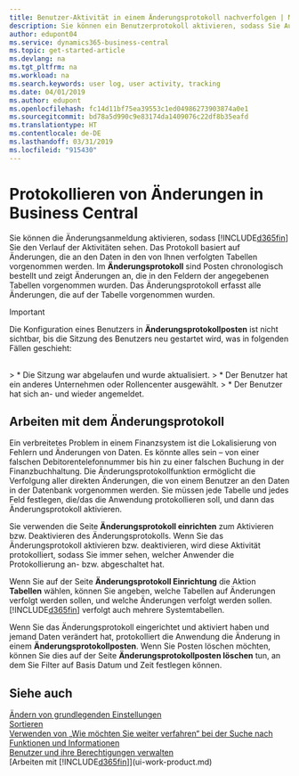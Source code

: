 ```yaml
---
title: Benutzer-Aktivität in einem Änderungsprotokoll nachverfolgen | Microsoft Docs
description: Sie können ein Benutzerprotokoll aktivieren, sodass Sie Aufzeichnungen über sämtliche Änderungen haben, die an den Daten in verfolgten Tabellen vorgenommen werden.
author: edupont04
ms.service: dynamics365-business-central
ms.topic: get-started-article
ms.devlang: na
ms.tgt_pltfrm: na
ms.workload: na
ms.search.keywords: user log, user activity, tracking
ms.date: 04/01/2019
ms.author: edupont
ms.openlocfilehash: fc14d11bf75ea39553c1ed04986273903874a0e1
ms.sourcegitcommit: bd78a5d990c9e83174da1409076c22df8b35eafd
ms.translationtype: HT
ms.contentlocale: de-DE
ms.lasthandoff: 03/31/2019
ms.locfileid: "915430"
---
```

# <a name="auditing-changes-in-business-central"></a>Protokollieren von Änderungen in Business Central

Sie können die Änderungsanmeldung aktivieren, sodass [!INCLUDE[d365fin](includes/d365fin_md.md)] Sie den Verlauf der Aktivitäten sehen. Das Protokoll basiert auf Änderungen, die an den Daten in den von Ihnen verfolgten Tabellen vorgenommen werden. Im **Änderungsprotokoll** sind Posten chronologisch bestellt und zeigt Änderungen an, die in den Feldern der angegebenen Tabellen vorgenommen wurden. Das Änderungsprotokoll erfasst alle Änderungen, die auf der Tabelle vorgenommen wurden.

> [!Important]
> Die Konfiguration eines Benutzers in **Änderungsprotokollposten** ist nicht sichtbar, bis die Sitzung des Benutzers neu gestartet wird, was in folgenden Fällen geschieht:
<br />
> * Die Sitzung war abgelaufen und wurde aktualisiert.
> * Der Benutzer hat ein anderes Unternehmen oder Rollencenter ausgewählt.
> * Der Benutzer hat sich an- und wieder angemeldet.

## <a name="working-with-the-change-log"></a>Arbeiten mit dem Änderungsprotokoll

Ein verbreitetes Problem in einem Finanzsystem ist die Lokalisierung von Fehlern und Änderungen von Daten. Es könnte alles sein – von einer falschen Debitorentelefonnummer bis hin zu einer falschen Buchung in der Finanzbuchhaltung. Die Änderungsprotokollfunktion ermöglicht die Verfolgung aller direkten Änderungen, die von einem Benutzer an den Daten in der Datenbank vorgenommen werden. Sie müssen jede Tabelle und jedes Feld festlegen, die/das die Anwendung protokollieren soll, und dann das Änderungsprotokoll aktivieren.  

Sie verwenden die Seite **Änderungsprotokoll einrichten** zum Aktivieren bzw. Deaktivieren des Änderungsprotokolls. Wenn Sie das Änderungsprotokoll aktivieren bzw. deaktivieren, wird diese Aktivität protokolliert, sodass Sie immer sehen, welcher Anwender die Protokollierung an- bzw. abgeschaltet hat.

Wenn Sie auf der Seite **Änderungsprotokoll Einrichtung** die Aktion **Tabellen** wählen, können Sie angeben, welche Tabellen auf Änderungen verfolgt werden sollen, und welche Änderungen verfolgt werden sollen. [!INCLUDE[d365fin](includes/d365fin_md.md)] verfolgt auch mehrere Systemtabellen.

Wenn Sie das Änderungsprotokoll eingerichtet und aktiviert haben und jemand Daten verändert hat, protokolliert die Anwendung die Änderung in einem **Änderungsprotokollposten**. Wenn Sie Posten löschen möchten, können Sie dies auf der Seite **Änderungsprotokollposten löschen** tun, an dem Sie Filter auf Basis Datum und Zeit festlegen können.  

## <a name="see-also"></a>Siehe auch
[Ändern von grundlegenden Einstellungen](ui-change-basic-settings.md)  
[Sortieren](ui-sorting.md)  
[Verwenden von „Wie möchten Sie weiter verfahren“ bei der Suche nach Funktionen und Informationen](ui-search.md)  
[Benutzer und ihre Berechtigungen verwalten](ui-how-users-permissions.md)    
[Arbeiten mit [!INCLUDE[d365fin](includes/d365fin_md.md)]](ui-work-product.md)  
